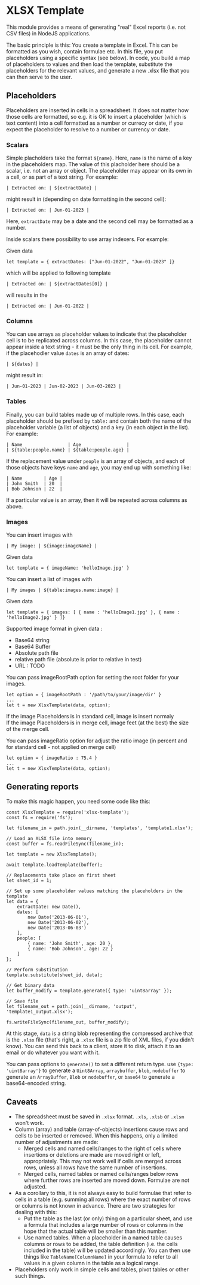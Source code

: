 # XLSX Template

This module provides a means of generating "real" Excel reports (i.e. not CSV
files) in NodeJS applications.

The basic principle is this: You create a template in Excel. This can be
formatted as you wish, contain formulae etc. In this file, you put placeholders
using a specific syntax (see below). In code, you build a map of placeholders
to values and then load the template, substitute the placeholders for the
relevant values, and generate a new .xlsx file that you can then serve to the
user.

## Placeholders

Placeholders are inserted in cells in a spreadsheet. It does not matter how
those cells are formatted, so e.g. it is OK to insert a placeholder (which is
text content) into a cell formatted as a number or currecy or date, if you
expect the placeholder to resolve to a number or currency or date.

### Scalars

Simple placholders take the format `${name}`. Here, `name` is the name of a
key in the placeholders map. The value of this placholder here should be a
scalar, i.e. not an array or object. The placeholder may appear on its own in a
cell, or as part of a text string. For example:

    | Extracted on: | ${extractDate} |

might result in (depending on date formatting in the second cell):

    | Extracted on: | Jun-01-2023 |

Here, `extractDate` may be a date and the second cell may be formatted as a
number.

Inside scalars there possibility to use array indexers. 
For example: 

Given data

    let template = { extractDates: ["Jun-01-2022", "Jun-01-2023" ]}

which will be applied to following template

    | Extracted on: | ${extractDates[0]} |

will results in the 

    | Extracted on: | Jun-01-2022 |

### Columns

You can use arrays as placeholder values to indicate that the placeholder cell
is to be replicated across columns. In this case, the placeholder cannot appear
inside a text string - it must be the only thing in its cell. For example,
if the placehodler value `dates` is an array of dates:

    | ${dates} |

might result in:

    | Jun-01-2023 | Jun-02-2023 | Jun-03-2023 |

### Tables

Finally, you can build tables made up of multiple rows. In this case, each
placeholder should be prefixed by `table:` and contain both the name of the
placeholder variable (a list of objects) and a key (in each object in the list).
For example:

    | Name                 | Age                 |
    | ${table:people.name} | ${table:people.age} |

If the replacement value under `people` is an array of objects, and each of
those objects have keys `name` and `age`, you may end up with something like:

    | Name        | Age |
    | John Smith  | 20  |
    | Bob Johnson | 22  |

If a particular value is an array, then it will be repeated across columns as
above.

### Images

You can insert images with   

    | My image: | ${image:imageName} |

Given data

    let template = { imageName: 'helloImage.jpg' }

You can insert a list of images with   

    | My images | ${table:images.name:image} |

Given data

    let template = { images: [ { name : 'helloImage1.jpg' }, { name : 'helloImage2.jpg' } ]}

Supported image format in given data : 
- Base64 string
- Base64 Buffer
- Absolute path file
- relative path file (absolute is prior to relative in test)
- URL : TODO

You can pass imageRootPath option for setting the root folder for your images.  

    let option = { imageRootPath : '/path/to/your/image/dir' }  
    ...  
    let t = new XlsxTemplate(data, option);

If the image Placeholders is in standard cell, image is insert normaly  
If the image Placeholders is in merge cell, image feet (at the best) the size of the merge cell.

You can pass imageRatio option for adjust the ratio image (in percent and for standard cell - not applied on merge cell)
 
    let option = { imageRatio : 75.4 }  
    ...  
    let t = new XlsxTemplate(data, option);



## Generating reports

To make this magic happen, you need some code like this:

```
const XlsxTemplate = require('xlsx-template');
const fs = require('fs');

let filename_in = path.join(__dirname, 'templates', 'template1.xlsx');

// Load an XLSX file into memory
const buffer = fs.readFileSync(filename_in);

let template = new XlsxTemplate();

await template.loadTemplate(buffer);

// Replacements take place on first sheet
let sheet_id = 1;

// Set up some placeholder values matching the placeholders in the template
let data = {
	extractDate: new Date(),
	dates: [ 
		new Date('2013-06-01'), 
		new Date('2013-06-02'), 
		new Date('2013-06-03')
	],
	people: [
		{ name: 'John Smith', age: 20 },
		{ name: 'Bob Johnson', age: 22 }
	]
};

// Perform substitution
template.substitute(sheet_id, data);

// Get binary data
let buffer_modify = template.generate({ type: 'uint8array' });

// Save file
let filename_out = path.join(__dirname, 'output', 'template1_output.xlsx');

fs.writeFileSync(filename_out, buffer_modify);
```

At this stage, `data` is a string blob representing the compressed archive that
is the `.xlsx` file (that's right, a `.xlsx` file is a zip file of XML files,
if you didn't know). You can send this back to a client, store it to disk,
attach it to an email or do whatever you want with it.

You can pass options to `generate()` to set a different return type. use
`{type: 'uint8array'}` to generate a `Uint8Array`, `arraybuffer`, `blob`,
`nodebuffer` to generate an `ArrayBuffer`, `Blob` or `nodebuffer`, or
`base64` to generate a base64-encoded string.

## Caveats

* The spreadsheet must be saved in `.xlsx` format. `.xls`, `.xlsb` or `.xlsm`
  won't work.
* Column (array) and table (array-of-objects) insertions cause rows and cells to
  be inserted or removed. When this happens, only a limited number of
  adjustments are made:
    * Merged cells and named cells/ranges to the right of cells where insertions
      or deletions are made are moved right or left, appropriately. This may
      not work well if cells are merged across rows, unless all rows have the
      same number of insertions.
    * Merged cells, named tables or named cells/ranges below rows where further
      rows are inserted are moved down.
  Formulae are not adjusted.
* As a corollary to this, it is not always easy to build formulae that refer
  to cells in a table (e.g. summing all rows) where the exact number of rows
  or columns is not known in advance. There are two strategies for dealing
  with this:
    * Put the table as the last (or only) thing on a particular sheet, and
      use a formula that includes a large number of rows or columns in the
      hope that the actual table will be smaller than this number.
    * Use named tables. When a placeholder in a named table causes columns or
      rows to be added, the table definition (i.e. the cells included in the
      table) will be updated accordingly. You can then use things like
      `TableName[ColumnName]` in your formula to refer to all values in a given
      column in the table as a logical range.
* Placeholders only work in simple cells and tables, pivot tables or
  other such things.